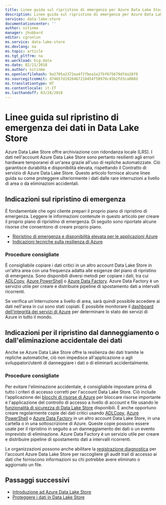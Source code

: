 ```yaml
---
title: Linee guida sul ripristino di emergenza per Azure Data Lake Store | Microsoft Docs
description: Linee guida sul ripristino di emergenza per Azure Data Lake Store
services: data-lake-store
documentationcenter: ''
author: nitinme
manager: jhubbard
editor: cgronlun
ms.service: data-lake-store
ms.devlang: na
ms.topic: article
ms.tgt_pltfrm: na
ms.workload: big-data
ms.date: 02/21/2018
ms.author: nitinme
ms.openlocfilehash: 9a2705a2372ea4f2fbea1e27bf675679dfda28f8
ms.sourcegitcommit: d74657d1926467210454f58970c45b2fd3ca088d
ms.translationtype: HT
ms.contentlocale: it-IT
ms.lasthandoff: 03/28/2018
---
```

# <a name="disaster-recovery-guidance-for-data-in-data-lake-store"></a>Linee guida sul ripristino di emergenza dei dati in Data Lake Store

Azure Data Lake Store offre archiviazione con ridondanza locale (LRS). I dati nell'account Azure Data Lake Store sono pertanto resilienti agli errori hardware temporanei di un'area grazie all'uso di repliche automatizzate. Ciò garantisce durabilità e disponibilità elevata, rispettando il Contratto di servizio di Azure Data Lake Store. Questo articolo fornisce alcune linee guida su come proteggere ulteriormente i dati dalle rare interruzioni a livello di area o da eliminazioni accidentali.

## <a name="disaster-recovery-guidance"></a>Indicazioni sul ripristino di emergenza
È fondamentale che ogni cliente prepari il proprio piano di ripristino di emergenza. Leggere le informazioni contenute in questo articolo per creare il proprio piano di ripristino di emergenza. Di seguito sono riportate alcune risorse che consentono di creare proprio piano.

* [Ripristino di emergenza e disponibilità elevata per le applicazioni Azure](../resiliency/resiliency-disaster-recovery-high-availability-azure-applications.md)
* [Indicazioni tecniche sulla resilienza di Azure](../resiliency/resiliency-technical-guidance.md)

### <a name="best-practices"></a>Procedure consigliate
È consigliabile copiare i dati critici in un altro account Data Lake Store in un'altra area con una frequenza adatta alle esigenze del piano di ripristino di emergenza. Sono disponibili diversi metodi per copiare i dati, tra cui [ADLCopy](data-lake-store-copy-data-azure-storage-blob.md), [Azure PowerShell](data-lake-store-get-started-powershell.md) o [Azure Data Factory](../data-factory/connector-azure-data-lake-store.md). Azure Data Factory è un servizio utile per creare e distribuire pipeline di spostamento dati a intervalli ricorrenti.

Se verifica un'interruzione a livello di area, sarà quindi possibile accedere ai dati nell'area in cui sono stati copiati. È possibile monitorare il [dashboard dell'integrità dei servizi di Azure](https://azure.microsoft.com/status/) per determinare lo stato dei servizi di Azure in tutto il mondo.

## <a name="data-corruption-or-accidental-deletion-recovery-guidance"></a>Indicazioni per il ripristino dal danneggiamento o dall'eliminazione accidentale dei dati
Anche se Azure Data Lake Store offre la resilienza dei dati tramite le repliche automatiche, ciò non impedisce all'applicazione o agli sviluppatori/utenti di danneggiare i dati o di eliminarli accidentalmente.

### <a name="best-practices"></a>Procedure consigliate
Per evitare l'eliminazione accidentale, è consigliabile impostare prima di tutto i criteri di accesso corretti per l'account Data Lake Store.  Ciò include l'applicazione dei [blocchi di risorse di Azure](../azure-resource-manager/resource-group-lock-resources.md) per bloccare risorse importante e l'applicazione del controllo di accesso a livello di account e file usando le [funzionalità di sicurezza di Data Lake Store](data-lake-store-security-overview.md) disponibili. È anche opportuno creare regolarmente copie dei dati critici usando [ADLCopy](data-lake-store-copy-data-azure-storage-blob.md), [Azure PowerShell](data-lake-store-get-started-powershell.md) o [Azure Data Factory](../data-factory/connector-azure-data-lake-store.md) in un altro account Data Lake Store, in una cartella o in una sottoscrizione di Azure.  Queste copie possono essere usate per il ripristino in seguito a un danneggiamento dei dati o un evento imprevisto di eliminazione. Azure Data Factory è un servizio utile per creare e distribuire pipeline di spostamento dati a intervalli ricorrenti.

Le organizzazioni possono anche abilitare la [registrazione diagnostica](data-lake-store-diagnostic-logs.md) per l'account Azure Data Lake Store per raccogliere gli audit trail di accesso ai dati che forniscono informazioni su chi potrebbe avere eliminato o aggiornato un file.

## <a name="next-steps"></a>Passaggi successivi
* [Introduzione ad Azure Data Lake Store](data-lake-store-get-started-portal.md)
* [Proteggere i dati in Data Lake Store](data-lake-store-secure-data.md)


